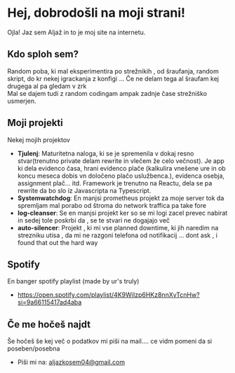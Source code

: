 # Hej, dobrodošli na moji strani! 

Ojla! Jaz sem Aljaž in to je moj site na internetu.

## Kdo sploh sem?

Random poba, ki mal eksperimentira po strežnikih , od šraufanja, random skript, do kr nekej igrackanja z konfigi ... Če ne delam tega al šraufam kej drugega al pa gledam v zrk     
Mal se dajem tudi z random codingam ampak zadnje čase strežniško usmerjen.

## Moji projekti
Nekej mojih projektov

- **Tjulenj**: Maturitetna naloga, ki se je spremenila v dokaj resno stvar(trenutno private delam rewrite in vlečem že celo večnost). Je app ki dela evidenco časa, hrani evidenco plače (kalkulira vnešene ure in ob koncu meseca dobis vn določeno plačo uslužbenca.), evidenca osebja, assignment plač... itd. Framework je trenutno na Reactu, dela se pa rewrite da bo slo iz Javascripta na Typescript.
- **Systemwatchdog**: En manjsi prometheus projekt za moje server tok da spremljam mal porabo od štroma do network traffica pa take fore
- **log-cleanser**: Se en manjsi projekt ker so se mi logi zacel prevec nabirat in sedej tole poskrbi da , se te stvari ne dogajajo več
- **auto-silencer**: Projekt , ki mi vse planned downtime, ki jih naredim na strezniku utisa , da mi ne razgoni telefona od notifikacij ... dont ask , i found that out the hard way

## Spotify

En banger spotify playlist (made by ur's truly)
 - https://open.spotify.com/playlist/4K9WiIzp6HKz8nnXyTcnHw?si=9a66115417ad4aba


## Če me hočeš najdt

Še hočeš še kej več o podatkov mi piši na mail.... ce vidm pomeni da si poseben/posebna

- Piši mi na: [aljazkosem04@gmail.com](mailto:aljazkosem04@gmail.com)

